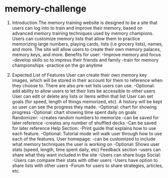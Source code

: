# memory-challenge
1. Introduction
The memory training website is designed to be a site that users can log into to train and improve their memory, based on advanced memory training techniques used by memory champions. Users can customize memory lists that allow them to practice memorizing large numbers, playing cards, lists (i.e grocery lists), names, and more. The site will allow users to create their own memory palaces, memory keys, and more. 
Benefits for user:
-Improve memory and focus
-develop skills so to impress their friends and family 
-train for memory championships
-practice on the go anytime
 
2. Expected List of Features
User can create their own memory key images, which will be stored in their account for them to reference when they choose to.
There are also pre-set lists users can use.
-Optional: add ability to allow users to let their lists be accessible to other users
User can edit or delete any lists or items within that list
User can set goals (for speed, length of things memorized, etc). A history will be kept so user can see the progress they made.
-Optional: chart for showing progress
-Optional: chart showing time spent daily on goals
Randomizer: 
-creates random numbers to memorize
-can be saved for later reference
-creates any number of shuffled decks
-Can be saved for later reference
Help Section:
-Print guide that explains how to use each feature.
-Optional: Tutorial mode will walk user through how to use each of the features.
User homepage:
-can be customized to include what memory techniques the user is working on
-Optional: Shows user stats (speed, length, time spent daily, etc)
Feedback section
-users can share what they want included in the site
-Users can share bugs
Social:
-Users can compare their stats with other users
-Users have option to share lists with other users
-Forum for users to share strategies, articles, etc. 
